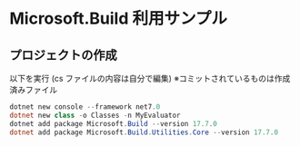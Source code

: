 # Microsoft.Build 利用サンプル

## プロジェクトの作成

以下を実行 (cs ファイルの内容は自分で編集)
※コミットされているものは作成済みファイル

```powershell
dotnet new console --framework net7.0
dotnet new class -o Classes -n MyEvaluator
dotnet add package Microsoft.Build --version 17.7.0
dotnet add package Microsoft.Build.Utilities.Core --version 17.7.0
```
